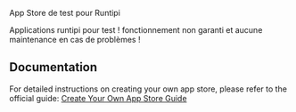 App Store de test pour Runtipi

Applications runtipi pour test ! fonctionnement non garanti et aucune maintenance en cas de problèmes !

## Documentation

For detailed instructions on creating your own app store, please refer to the official guide:
[Create Your Own App Store Guide](https://runtipi.io/docs/guides/create-your-own-app-store)
